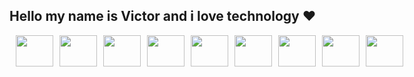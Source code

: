 ## Hello my name is Victor and i love technology ❤️
<div style="display: flex;gap: 10px;"></br>
  <img src="https://cdn.jsdelivr.net/gh/devicons/devicon/icons/docker/docker-plain.svg" height="50" width="60"/>
  <img src="https://cdn.jsdelivr.net/gh/devicons/devicon/icons/amazonwebservices/amazonwebservices-original.svg" height="50" width="60" />
  <img src="https://cdn.jsdelivr.net/gh/devicons/devicon/icons/elixir/elixir-original.svg" height="50" width="60" />
  <img src="https://cdn.jsdelivr.net/gh/devicons/devicon/icons/lua/lua-plain.svg" height="50" width="60" />
  <img src="https://cdn.jsdelivr.net/gh/devicons/devicon/icons/prometheus/prometheus-original.svg" height="50" width="60" />
  <img src="https://cdn.jsdelivr.net/gh/devicons/devicon/icons/grafana/grafana-original.svg" height="50" width="60" />
  <img src="https://cdn.jsdelivr.net/gh/devicons/devicon/icons/python/python-original.svg" height="50" width="60" />
  <img src="https://cdn.jsdelivr.net/gh/devicons/devicon/icons/kubernetes/kubernetes-plain.svg" height="50" width="60" />
  <img src="https://cdn.jsdelivr.net/gh/devicons/devicon/icons/ansible/ansible-original.svg" height="50" width="60" />
</div>

<!-- ![Snake animation](https://github.com/vbell0/vbell0/blob/output/github-snake-dark.svg) -->

